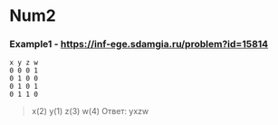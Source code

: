 # Num2
### Example1 - https://inf-ege.sdamgia.ru/problem?id=15814
```
x y z w
0 0 0 1
0 1 0 0
0 1 0 1
0 1 1 0
```
> x(2) y(1) z(3) w(4) Ответ: yxzw